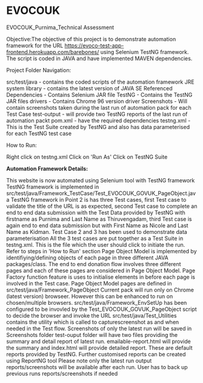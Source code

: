 # EVOCOUK
EVOCOUK_Purnima_Technical Assessment

Objective:The objective of this project is to demonstrate automation framework for the URL https://evoco-test-app-frontend.herokuapp.com/barebones/ using Selenium TestNG framework. The script is coded in JAVA and have implemented MAVEN dependencies.

Project Folder Navigation:

src/test/java - contains the coded scripts of the automation framework
JRE system library - contains the latest version of JAVA SE
Referenced Dependencies - Contains Selenium JAR file
TestNG - Contains the TestNG JAR files
drivers - Contains Chrome 96 version driver
Screenshots - Will contain screenshots taken during the last run of automation pack for each Test Case
test-output - will provide two TestNG reports of the last run of automation packt
pom.xml - have the required dependencies
testng.xml - This is the Test Suite created by TestNG and also has data parameterised for each TestNG test case

How to Run:

Right click on testng.xml
Click on 'Run As'
Click on TestNG Suite

**Automation Framework Details:**

This website is now automated using Selenium tool with TestNG framework
TestNG framework is implemented in src/test/java/Framework_TestCase/Test_EVOCOUK_GOVUK_PageObject.java
TestNG framework in Point 2 is has three Test cases, first Test case to validate the title of the URL is as expected, second Test case to complete an end to end data submission with the Test Data provided by TestNG with firstname as Purnima and Last Name as Thiruvengadam, third Test case is again end to end data submission but with First Name as Nicole and Last Name as Kidman. Test Case 2 and 3 has been used to demonstrate data parameterisation
All the 3 test cases are put together as a Test Suite in testng.xml. This is the file which the user should click to initiate the run. Refer to steps in 'How to Run' section
Page Object Model is implemented by identifiying/defining objects of each page in three different JAVA packages/class. The end to end donation flow involves three different pages and each of these pages are considered in Page Object Model. Page Factory function feature is uses to initialise elements in before each page is involved in the Test case.
Page Object Model pages are defined in src/test/java/Framework_PageObject
Current pack will run only on Chrome (latest version) browseer. However this can be enhanced to run on chosen/multiple browsers. src/test/java/Framework_EnvSetUp has been configured to be invovled by the Test_EVOCOUK_GOVUK_PageObject script to decide the browser and invoke the URL
src/test/java/Test_Utilities contains the utility which is called to capturescreenshot as and when needed in the Test flow. Screenshots of only the latest run will be saved in Screenshots folder
test-ouput folder will have two files providing the summary and detail report of latest run. emailable-report.html will provide the summary and index.html will provide detailed report. These are default reports provided by TestNG. Further customised reports can be created using ReportNG tool
Please note only the latest run output reports/screenshots will be available after each run. User has to back up previous runs reports/screenshots if needed
